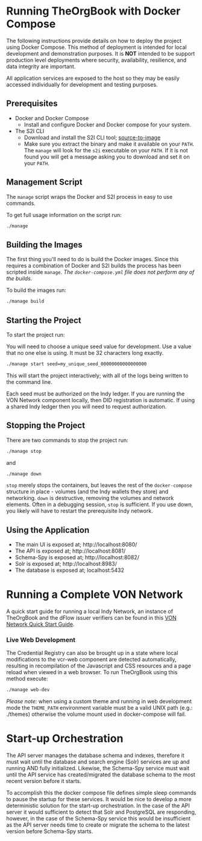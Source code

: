 # Running TheOrgBook with Docker Compose

The following instructions provide details on how to deploy the project using Docker Compose.  This method of deployment is intended for local development and demonstration purposes.  It is **NOT** intended to be support production level deployments where security, availability, resilience, and data integrity are important.

All application services are exposed to the host so they may be easily accessed individually for development and testing purposes.

## Prerequisites

* Docker and Docker Compose
  * Install and configure Docker and Docker compose for your system.
* The S2I CLI
  * Download and install the S2I CLI tool; [source-to-image](https://github.com/openshift/source-to-image/releases)
  * Make sure you extract the binary and make it available on your `PATH`.  The `manage` will look for the `s2i` executable on your `PATH`.  If it is not found you will get a message asking you to download and set it on your `PATH`.

## Management Script

The `manage` script wraps the Docker and S2I process in easy to use commands.

To get full usage information on the script run:

```sh
./manage
```
  
## Building the Images

The first thing you'll need to do is build the Docker images.  Since this requires a combination of Docker and S2I builds the process has been scripted inside `manage`.  _The `docker-compose.yml` file does not perform any of the builds._

To build the images run:
```sh
./manage build
```

## Starting the Project

To start the project run:

You will need to choose a unique seed value for development. Use a value that no one else is using. It must be 32 characters long exactly.


```sh
./manage start seed=my_unique_seed_00000000000000000
```

This will start the project interactively; with all of the logs being written to the command line.

Each seed must be authorized on the Indy ledger. If you are running the VON Network component locally, then DID registration is automatic. If using a shared Indy ledger then you will need to request authorization.


## Stopping the Project

There are two commands to stop the project run:

```sh
./manage stop
```
and

```sh
./manage down
```

`stop` merely stops the containers, but leaves the rest of the `docker-compose` structure in place - volumes (and the Indy wallets they store) and networking.  `down` is destructive, removing the volumes and network elements. Often in a debugging session, `stop` is sufficient. If you use down, you likely will have to restart the prerequisite Indy network.

## Using the Application

* The main UI is exposed at; http://localhost:8080/
* The API is exposed at; http://localhost:8081/
* Schema-Spy is exposed at; http://localhost:8082/
* Solr is exposed at; http://localhost:8983/
* The database is exposed at; localhost:5432

# Running a Complete VON Network

A quick start guide for running a local Indy Network, an instance of TheOrgBook and the dFlow issuer verifiers can be found in this [VON Network Quick Start Guide](https://github.com/bcgov/dFlow/blob/master/docker/VONNetworkQuickStartGuide.md).

### Live Web Development

The Credential Registry can also be brought up in a state where local modifications to the vcr-web component are detected automatically, resulting in recompilation of the Javascript and CSS resources and a page reload when viewed in a web browser. To run TheOrgBook using this method execute:

```sh
./manage web-dev
```

*Please note:* when using a custom theme and running in web development mode the `THEME_PATH` environment variable must be a valid UNIX path (e.g.: ./themes) otherwise the volume mount used in docker-compose will fail.


# Start-up Orchestration

The API server manages the database schema and indexes, therefore it must wait until the database and search engine (Solr) services are up and running AND fully initialized.  Likewise, the Schema-Spy service must wait until the API service has created/migrated the database schema to the most recent version before it starts.

To accomplish this the docker compose file defines simple sleep commands to pause the startup for these services.  It would be nice to develop a more deterministic solution for the start-up orchestration.  In the case of the API server it would sufficient to detect that Solr and PostgreSQL are responding, however, in the case of the Schema-Spy service this would be insufficient as the API server needs time to create or migrate the schema to the latest version before Schema-Spy starts.
